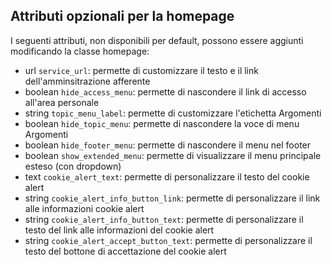 ## Attributi opzionali per la homepage

I seguenti attributi, non disponibili per default, possono essere aggiunti modificando la classe homepage:

 - url `service_url`: permette di customizzare il testo e il link dell'amminsitrazione afferente
 - boolean `hide_access_menu`: permette di nascondere il link di accesso all'area personale
 - string `topic_menu_label`: permette di customizzare l'etichetta Argomenti
 - boolean `hide_topic_menu`: permette di nascondere la voce di menu Argomenti
 - boolean `hide_footer_menu`: permette di nascondere il menu nel footer
 - boolean `show_extended_menu`: permette di visualizzare il menu principale esteso (con dropdown)
 - text `cookie_alert_text`: permette di personalizzare il testo del cookie alert 
 - string `cookie_alert_info_button_link`: permette di personalizzare il link alle informazioni cookie alert
 - string `cookie_alert_info_button_text`: permette di personalizzare il testo del link alle informazioni del cookie alert 
 - string `cookie_alert_accept_button_text`: permette di personalizzare il testo del bottone di accettazione del cookie alert  